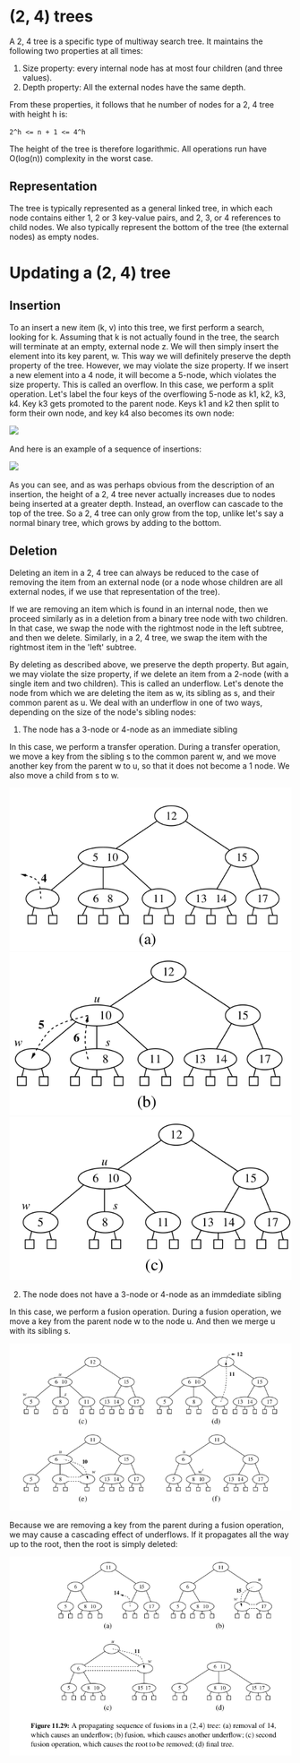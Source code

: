# (2, 4) trees

A 2, 4 tree is a specific type of multiway search tree. It maintains the following two properties at all times:

1. Size property: every internal node has at most four children (and three values).
2. Depth property: All the external nodes have the same depth.

From these properties, it follows that he number of nodes for a 2, 4 tree with height h is:

`2^h <= n + 1 <= 4^h`

The height of the tree is therefore logarithmic. All operations run have O(log(n)) complexity in the worst case.

## Representation

The tree is typically represented as a general linked tree, in which each node contains either 1, 2 or 3 key-value pairs, and 2, 3, or 4 references to child nodes. We also typically represent the bottom of the tree (the external nodes) as empty nodes.  

# Updating a (2, 4) tree 

## Insertion

To an insert a new item (k, v) into this tree, we first perform a search, looking for k. Assuming that k is not actually found in the tree, the search will terminate at an empty, external node z. We will then simply insert the element into its key parent, w. This way we will definitely preserve the depth property of the tree. However, we may violate the size property. If we insert a new element into a 4 node, it will become a 5-node, which violates the size property. This is called an overflow. In this case, we perform a split operation. Let's label the four keys of the overflowing 5-node as k1, k2, k3, k4. Key k3 gets promoted to the parent node. Keys k1 and k2 then split to form their own node, and key k4 also becomes its own node:

<img src="./2_4_tree_insertion_1.png">

And here is an example of a sequence of insertions:

<img src="./2_4_tree_insertion_2.png">

As you can see, and as was perhaps obvious from the description of an insertion, the height of a 2, 4 tree never actually increases due to nodes being inserted at a greater depth. Instead, an overflow can cascade to the top of the tree. So a 2, 4 tree can only grow from the top, unlike let's say a normal binary tree, which grows by adding to the bottom.

## Deletion

Deleting an item in a 2, 4 tree can always be reduced to the case of removing the item from an external node (or a node whose children are all external nodes, if we use that representation of the tree). 

If we are removing an item which is found in an internal node, then we proceed similarly as in a deletion from a binary tree node with two children. In that case, we swap the node with the rightmost node in the left subtree, and then we delete. Similarly, in a 2, 4 tree, we swap the item with the rightmost item in the 'left' subtree. 

By deleting as described above, we preserve the depth property. But again, we may violate the size property, if we delete an item from a 2-node (with a single item and two children). This is called an underflow. Let's denote the node from which we are deleting the item as w, its sibling as s, and their common parent as u. We deal with an underflow in one of two ways, depending on the size of the node's sibling nodes:


1. The node has a 3-node or 4-node as an immediate sibling

In this case, we perform a transfer operation. During a transfer operation, we move a key from the sibling s to the common parent w, and we move another key from the parent w to u, so that it does not become a 1 node. We also move a child from s to w. 

<img src="./assets/transfer_operation_1.png">

<img src="./assets/transfer_operation_2.png">

<img src="./assets/transfer_operation_3.png">

2. The node does not have a 3-node or 4-node as an immdediate sibling

In this case, we perform a fusion operation. During a fusion operation, we move a key from the parent node w to the node u. And then we merge u with its sibling s. 

<img src="./assets/fusion_operation.png">

Because we are removing a key from the parent during a fusion operation, we may cause a cascading effect of underflows. If it propagates all the way up to the root, then the root is simply deleted:

<img src="./assets/cascading_underflows.png">